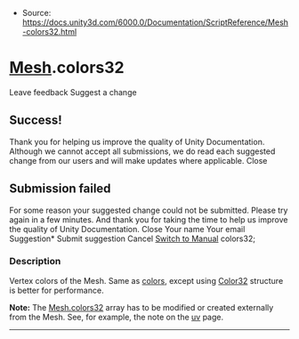 * Source: https://docs.unity3d.com/6000.0/Documentation/ScriptReference/Mesh-colors32.html

#  [Mesh](https://docs.unity3d.com/6000.0/Documentation/ScriptReference/Mesh.html).colors32
Leave feedback
Suggest a change
## Success!
Thank you for helping us improve the quality of Unity Documentation. Although we cannot accept all submissions, we do read each suggested change from our users and will make updates where applicable.
Close
## Submission failed
For some reason your suggested change could not be submitted. Please <a>try again</a> in a few minutes. And thank you for taking the time to help us improve the quality of Unity Documentation.
Close
Your name Your email Suggestion* Submit suggestion
Cancel
[Switch to Manual](https://docs.unity3d.com/6000.0/Documentation/Manual/class-Mesh.html "Go to Mesh Component in the Manual")
colors32; 
### Description
Vertex colors of the Mesh.
Same as [colors](https://docs.unity3d.com/6000.0/Documentation/ScriptReference/Mesh-colors.html), except using [Color32](https://docs.unity3d.com/6000.0/Documentation/ScriptReference/Color32.html) structure is better for performance.  
  
**Note:** The [Mesh.colors32](https://docs.unity3d.com/6000.0/Documentation/ScriptReference/Mesh-colors32.html) array has to be modified or created externally from the Mesh. See, for example, the note on the [uv](https://docs.unity3d.com/6000.0/Documentation/ScriptReference/Mesh-uv.html) page.
* * *
